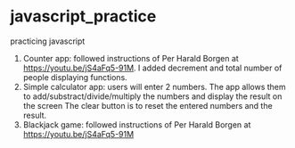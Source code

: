 # javascript_practice
practicing javascript

1. Counter app: followed instructions of Per Harald Borgen at https://youtu.be/jS4aFq5-91M. I added decrement and total number of people displaying functions.
2. Simple calculator app: users will enter 2 numbers. The app allows them to add/substract/divide/multiply the numbers and display the result on the screen The clear button is to reset the entered numbers and the result. 
3. Blackjack game: followed instructions of Per Harald Borgen at https://youtu.be/jS4aFq5-91M
